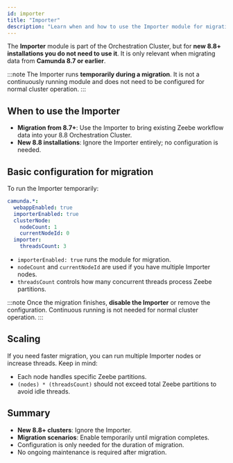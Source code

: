 ```yaml
---
id: importer
title: "Importer"
description: "Learn when and how to use the Importer module for migrating Zeebe data in the Orchestration Cluster."
---
```


The **Importer** module is part of the Orchestration Cluster, but for **new 8.8+ installations you do not need to use it**. It is only relevant when migrating data from **Camunda 8.7 or earlier**.

:::note
The Importer runs **temporarily during a migration**. It is not a continuously running module and does not need to be configured for normal cluster operation.
:::

## When to use the Importer

- **Migration from 8.7+**: Use the Importer to bring existing Zeebe workflow data into your 8.8 Orchestration Cluster.
- **New 8.8 installations**: Ignore the Importer entirely; no configuration is needed.

## Basic configuration for migration

To run the Importer temporarily:

```yaml
camunda.*:
  webappEnabled: true
  importerEnabled: true
  clusterNode:
    nodeCount: 1
    currentNodeId: 0
  importer:
    threadsCount: 3
```

- `importerEnabled: true` runs the module for migration.
- `nodeCount` and `currentNodeId` are used if you have multiple Importer nodes.
- `threadsCount` controls how many concurrent threads process Zeebe partitions.

:::note
Once the migration finishes, **disable the Importer** or remove the configuration. Continuous running is not needed for normal cluster operation.
:::

## Scaling

If you need faster migration, you can run multiple Importer nodes or increase threads. Keep in mind:

- Each node handles specific Zeebe partitions.
- `(nodes) * (threadsCount)` should not exceed total Zeebe partitions to avoid idle threads.

## Summary

- **New 8.8+ clusters**: Ignore the Importer.
- **Migration scenarios**: Enable temporarily until migration completes.
- Configuration is only needed for the duration of migration.
- No ongoing maintenance is required after migration.

